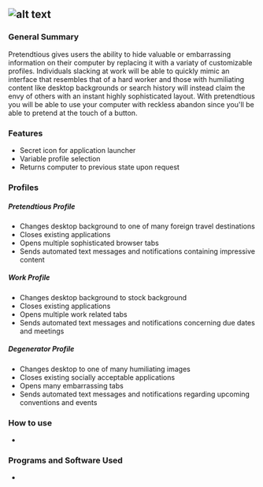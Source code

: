 ![alt text](https://i.imgur.com/E0S8s7R.png)
---

### General Summary
Pretendtious gives users the ability to hide valuable or embarrassing information on their computer by replacing it with a variaty of customizable profiles. Individuals slacking at work will be able to quickly mimic an interface that resembles that of a hard worker and those with humiliating content like desktop backgrounds or search history will instead claim the envy of others with an instant highly sophisticated layout. With pretendtious you will be able to use your computer with reckless abandon since you'll be able to pretend at the touch of a button.

### Features
- Secret icon for application launcher
- Variable profile selection
- Returns computer to previous state upon request

### Profiles

##### Pretendtious Profile
- Changes desktop background to one of many foreign travel destinations
- Closes existing applications
- Opens multiple sophisticated browser tabs
- Sends automated text messages and notifications containing impressive content

##### Work Profile
- Changes desktop background to stock background 
- Closes existing applications
- Opens multiple work related tabs
- Sends automated text messages and notifications concerning due dates and meetings

##### Degenerator Profile
- Changes desktop to one of many humiliating images
- Closes existing socially acceptable applications
- Opens many embarrassing tabs
- Sends automated text messages and notifications regarding upcoming conventions and events

### How to use
-

### Programs and Software Used
-